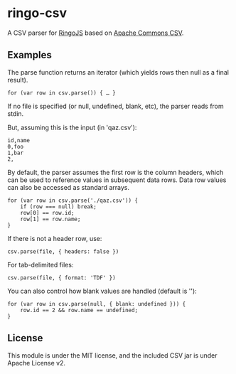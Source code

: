 # ringo-csv

A CSV parser for [RingoJS](http://ringojs.org/) based on [Apache Commons CSV](http://commons.apache.org/csv/).

## Examples

The parse function returns an iterator (which yields rows then null as a final result).

    for (var row in csv.parse()) { … }

If no file is specified (or null, undefined, blank, etc), the parser reads from stdin.

But, assuming this is the input (in 'qaz.csv'):

    id,name
    0,foo
    1,bar
    2,

By default, the parser assumes the first row is the column headers, which can be used to reference values in subsequent data rows. Data row values can also be accessed as standard arrays. 

    for (var row in csv.parse('./qaz.csv')) {
        if (row === null) break;
        row[0] == row.id;
        row[1] == row.name;
    }

If there is not a header row, use:

    csv.parse(file, { headers: false })

For tab-delimited files:

    csv.parse(file, { format: 'TDF' })

You can also control how blank values are handled (default is ''):

    for (var row in csv.parse(null, { blank: undefined })) {
        row.id == 2 && row.name == undefined;
    }


## License

This module is under the MIT license, and the included CSV jar is under Apache License v2.
